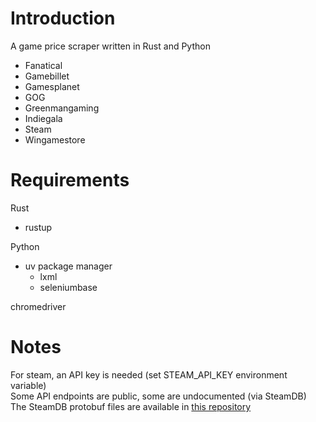 # Introduction

A game price scraper written in Rust and Python

- Fanatical
- Gamebillet
- Gamesplanet
- GOG
- Greenmangaming
- Indiegala
- Steam
- Wingamestore

# Requirements

Rust
- rustup

Python
- uv package manager
  - lxml
  - seleniumbase

chromedriver


# Notes

For steam, an API key is needed (set STEAM_API_KEY environment variable)  
Some API endpoints are public, some are undocumented (via SteamDB)  
The SteamDB protobuf files are available in [this repository](https://github.com/SteamDatabase/Protobufs/tree/master)  
